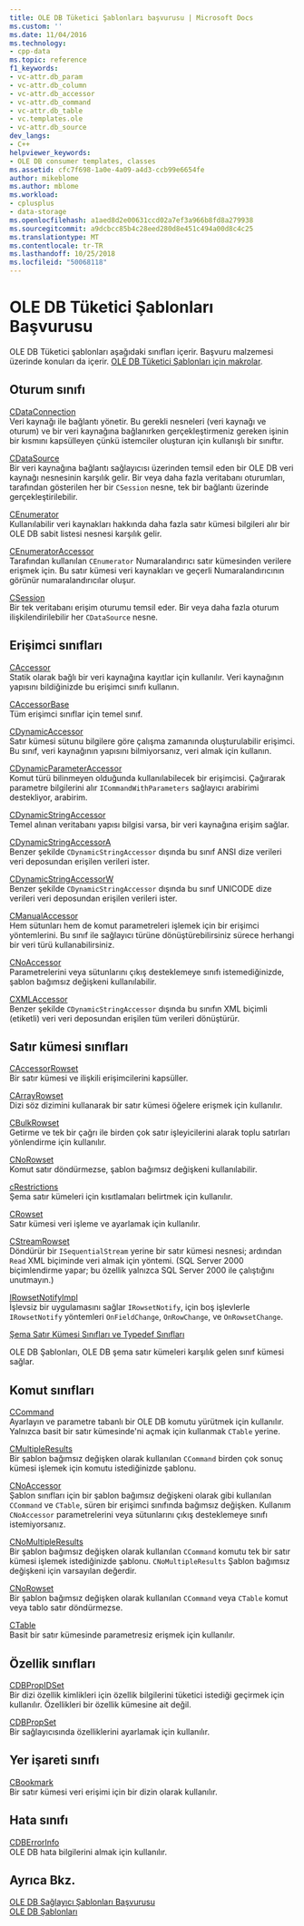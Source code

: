 ```yaml
---
title: OLE DB Tüketici Şablonları başvurusu | Microsoft Docs
ms.custom: ''
ms.date: 11/04/2016
ms.technology:
- cpp-data
ms.topic: reference
f1_keywords:
- vc-attr.db_param
- vc-attr.db_column
- vc-attr.db_accessor
- vc-attr.db_command
- vc-attr.db_table
- vc.templates.ole
- vc-attr.db_source
dev_langs:
- C++
helpviewer_keywords:
- OLE DB consumer templates, classes
ms.assetid: cfc7f698-1a0e-4a09-a4d3-ccb99e6654fe
author: mikeblome
ms.author: mblome
ms.workload:
- cplusplus
- data-storage
ms.openlocfilehash: a1aed8d2e00631ccd02a7ef3a966b8fd8a279938
ms.sourcegitcommit: a9dcbcc85b4c28eed280d8e451c494a00d8c4c25
ms.translationtype: MT
ms.contentlocale: tr-TR
ms.lasthandoff: 10/25/2018
ms.locfileid: "50068118"
---
```

# <a name="ole-db-consumer-templates-reference"></a>OLE DB Tüketici Şablonları Başvurusu

OLE DB Tüketici şablonları aşağıdaki sınıfları içerir. Başvuru malzemesi üzerinde konuları da içerir. [OLE DB Tüketici Şablonları için makrolar](../../data/oledb/macros-and-global-functions-for-ole-db-consumer-templates.md).

## <a name="session-classes"></a>Oturum sınıfı

[CDataConnection](../../data/oledb/cdataconnection-class.md)<br/>
Veri kaynağı ile bağlantı yönetir. Bu gerekli nesneleri (veri kaynağı ve oturum) ve bir veri kaynağına bağlanırken gerçekleştirmeniz gereken işinin bir kısmını kapsülleyen çünkü istemciler oluşturan için kullanışlı bir sınıftır.

[CDataSource](../../data/oledb/cdatasource-class.md)<br/>
Bir veri kaynağına bağlantı sağlayıcısı üzerinden temsil eden bir OLE DB veri kaynağı nesnesinin karşılık gelir. Bir veya daha fazla veritabanı oturumları, tarafından gösterilen her bir `CSession` nesne, tek bir bağlantı üzerinde gerçekleştirilebilir.

[CEnumerator](../../data/oledb/cenumerator-class.md)<br/>
Kullanılabilir veri kaynakları hakkında daha fazla satır kümesi bilgileri alır bir OLE DB sabit listesi nesnesi karşılık gelir.

[CEnumeratorAccessor](../../data/oledb/cenumeratoraccessor-class.md)<br/>
Tarafından kullanılan `CEnumerator` Numaralandırıcı satır kümesinden verilere erişmek için. Bu satır kümesi veri kaynakları ve geçerli Numaralandırıcının görünür numaralandırıcılar oluşur.

[CSession](../../data/oledb/csession-class.md)<br/>
Bir tek veritabanı erişim oturumu temsil eder. Bir veya daha fazla oturum ilişkilendirilebilir her `CDataSource` nesne.

## <a name="accessor-classes"></a>Erişimci sınıfları

[CAccessor](../../data/oledb/caccessor-class.md)<br/>
Statik olarak bağlı bir veri kaynağına kayıtlar için kullanılır. Veri kaynağının yapısını bildiğinizde bu erişimci sınıfı kullanın.

[CAccessorBase](../../data/oledb/caccessorbase-class.md)<br/>
Tüm erişimci sınıflar için temel sınıf.

[CDynamicAccessor](../../data/oledb/cdynamicaccessor-class.md)<br/>
Satır kümesi sütunu bilgilere göre çalışma zamanında oluşturulabilir erişimci. Bu sınıf, veri kaynağının yapısını bilmiyorsanız, veri almak için kullanın.

[CDynamicParameterAccessor](../../data/oledb/cdynamicparameteraccessor-class.md)<br/>
Komut türü bilinmeyen olduğunda kullanılabilecek bir erişimcisi. Çağırarak parametre bilgilerini alır `ICommandWithParameters` sağlayıcı arabirimi destekliyor, arabirim.

[CDynamicStringAccessor](../../data/oledb/cdynamicstringaccessor-class.md)<br/>
Temel alınan veritabanı yapısı bilgisi varsa, bir veri kaynağına erişim sağlar.

[CDynamicStringAccessorA](../../data/oledb/cdynamicstringaccessora-class.md)<br/>
Benzer şekilde `CDynamicStringAccessor` dışında bu sınıf ANSI dize verileri veri deposundan erişilen verileri ister.

[CDynamicStringAccessorW](../../data/oledb/cdynamicstringaccessorw-class.md)<br/>
Benzer şekilde `CDynamicStringAccessor` dışında bu sınıf UNICODE dize verileri veri deposundan erişilen verileri ister.

[CManualAccessor](../../data/oledb/cmanualaccessor-class.md)<br/>
Hem sütunları hem de komut parametreleri işlemek için bir erişimci yöntemlerini. Bu sınıf ile sağlayıcı türüne dönüştürebilirsiniz sürece herhangi bir veri türü kullanabilirsiniz.

[CNoAccessor](../../data/oledb/cnoaccessor-class.md)<br/>
Parametrelerini veya sütunlarını çıkış desteklemeye sınıfı istemediğinizde, şablon bağımsız değişkeni kullanılabilir.

[CXMLAccessor](../../data/oledb/cxmlaccessor-class.md)<br/>
Benzer şekilde `CDynamicStringAccessor` dışında bu sınıfın XML biçimli (etiketli) veri veri deposundan erişilen tüm verileri dönüştürür.

## <a name="rowset-classes"></a>Satır kümesi sınıfları

[CAccessorRowset](../../data/oledb/caccessorrowset-class.md)<br/>
Bir satır kümesi ve ilişkili erişimcilerini kapsüller.

[CArrayRowset](../../data/oledb/carrayrowset-class.md)<br/>
Dizi söz dizimini kullanarak bir satır kümesi öğelere erişmek için kullanılır.

[CBulkRowset](../../data/oledb/cbulkrowset-class.md)<br/>
Getirme ve tek bir çağrı ile birden çok satır işleyicilerini alarak toplu satırları yönlendirme için kullanılır.

[CNoRowset](../../data/oledb/cnorowset-class.md)<br/>
Komut satır döndürmezse, şablon bağımsız değişkeni kullanılabilir.

[cRestrictions](../../data/oledb/crestrictions-class.md)<br/>
Şema satır kümeleri için kısıtlamaları belirtmek için kullanılır.

[CRowset](../../data/oledb/crowset-class.md)<br/>
Satır kümesi veri işleme ve ayarlamak için kullanılır.

[CStreamRowset](../../data/oledb/cstreamrowset-class.md)<br/>
Döndürür bir `ISequentialStream` yerine bir satır kümesi nesnesi; ardından `Read` XML biçiminde veri almak için yöntemi. (SQL Server 2000 biçimlendirme yapar; bu özellik yalnızca SQL Server 2000 ile çalıştığını unutmayın.)

[IRowsetNotifyImpl](../../data/oledb/irowsetnotifyimpl-class.md)<br/>
İşlevsiz bir uygulamasını sağlar `IRowsetNotify`, için boş işlevlerle `IRowsetNotify` yöntemleri `OnFieldChange`, `OnRowChange`, ve `OnRowsetChange`.

[Şema Satır Kümesi Sınıfları ve Typedef Sınıfları](../../data/oledb/schema-rowset-classes-and-typedef-classes.md)

OLE DB Şablonları, OLE DB şema satır kümeleri karşılık gelen sınıf kümesi sağlar.

## <a name="command-classes"></a>Komut sınıfları

[CCommand](../../data/oledb/ccommand-class.md)<br/>
Ayarlayın ve parametre tabanlı bir OLE DB komutu yürütmek için kullanılır. Yalnızca basit bir satır kümesinde'ni açmak için kullanmak `CTable` yerine.

[CMultipleResults](../../data/oledb/cmultipleresults-class.md)<br/>
Bir şablon bağımsız değişken olarak kullanılan `CCommand` birden çok sonuç kümesi işlemek için komutu istediğinizde şablonu.

[CNoAccessor](../../data/oledb/cnoaccessor-class.md)<br/>
Şablon sınıfları için bir şablon bağımsız değişkeni olarak gibi kullanılan `CCommand` ve `CTable`, süren bir erişimci sınıfında bağımsız değişken. Kullanım `CNoAccessor` parametrelerini veya sütunlarını çıkış desteklemeye sınıfı istemiyorsanız.

[CNoMultipleResults](../../data/oledb/cnomultipleresults-class.md)<br/>
Bir şablon bağımsız değişken olarak kullanılan `CCommand` komutu tek bir satır kümesi işlemek istediğinizde şablonu. `CNoMultipleResults` Şablon bağımsız değişkeni için varsayılan değerdir.

[CNoRowset](../../data/oledb/cnorowset-class.md)<br/>
Bir şablon bağımsız değişken olarak kullanılan `CCommand` veya `CTable` komut veya tablo satır döndürmezse.

[CTable](../../data/oledb/ctable-class.md)<br/>
Basit bir satır kümesinde parametresiz erişmek için kullanılır.

## <a name="property-classes"></a>Özellik sınıfları

[CDBPropIDSet](../../data/oledb/cdbpropidset-class.md)<br/>
Bir dizi özellik kimlikleri için özellik bilgilerini tüketici istediği geçirmek için kullanılır. Özellikleri bir özellik kümesine ait değil.

[CDBPropSet](../../data/oledb/cdbpropset-class.md)<br/>
Bir sağlayıcısında özelliklerini ayarlamak için kullanılır.

## <a name="bookmark-class"></a>Yer işareti sınıfı

[CBookmark](../../data/oledb/cbookmark-class.md)<br/>
Bir satır kümesi veri erişimi için bir dizin olarak kullanılır.

## <a name="error-class"></a>Hata sınıfı

[CDBErrorInfo](../../data/oledb/cdberrorinfo-class.md)<br/>
OLE DB hata bilgilerini almak için kullanılır.

## <a name="see-also"></a>Ayrıca Bkz.

[OLE DB Sağlayıcı Şablonları Başvurusu](../../data/oledb/ole-db-provider-templates-reference.md)<br/>
[OLE DB Şablonları](../../data/oledb/ole-db-templates.md)
